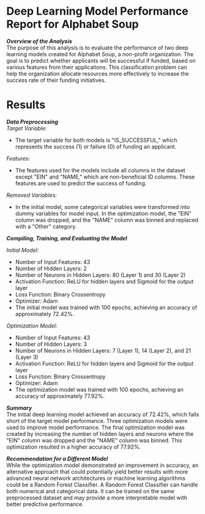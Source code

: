 # Deep Learning Model Performance Report for Alphabet Soup
***Overview of the Analysis*** <br>
The purpose of this analysis is to evaluate the performance of two deep learning models created for Alphabet Soup, a non-profit organization. The goal is to predict whether applicants will be successful if funded, based on various features from their applications. This classification problem can help the organization allocate resources more effectively to increase the success rate of their funding initiatives.

# Results
***Data Preprocessing***<br>
*Target Variable:*
- The target variable for both models is "IS_SUCCESSFUL," which represents the success (1) or failure (0) of funding an applicant.<br>

*Features:*
- The features used for the models include all columns in the dataset except "EIN" and "NAME," which are non-beneficial ID columns. These features are used to predict the success of funding.<br>

*Removed Variables:*
- In the initial model, some categorical variables were transformed into dummy variables for model input. In the optimization model, the "EIN" column was dropped, and the "NAME" column was binned and replaced with a "Other" category.

***Compiling, Training, and Evaluating the Model***<br>

*Initial Model:*
- Number of Input Features: 43
- Number of Hidden Layers: 2
- Number of Neurons in Hidden Layers: 80 (Layer 1) and 30 (Layer 2)
- Activation Function: ReLU for hidden layers and Sigmoid for the output layer
- Loss Function: Binary Crossentropy
- Optimizer: Adam
- The initial model was trained with 100 epochs, achieving an accuracy of approximately 72.42%.

*Optimization Model:*
- Number of Input Features: 43
- Number of Hidden Layers: 3
- Number of Neurons in Hidden Layers: 7 (Layer 1), 14 (Layer 2), and 21 (Layer 3)
- Activation Function: ReLU for hidden layers and Sigmoid for the output layer
- Loss Function: Binary Crossentropy
- Optimizer: Adam
- The optimization model was trained with 100 epochs, achieving an accuracy of approximately 77.92%.

***Summary***<br>
The initial deep learning model achieved an accuracy of 72.42%, which falls short of the target model performance. Three optimization models were used to improve model performance. The final optimization model was created by increasing the number of hidden layers and neurons where the "EIN" column was dropped and the "NAME" column was binned. This optimization resulted in a higher accuracy of 77.92%.

***Recommendation for a Different Model***<br>
While the optimization model demonstrated an improvement in accuracy, an alternative approach that could potentially yield better results with more advanced neural network architectures or machine learning algorithms could be a Random Forest Classifier. A Random Forest Classifier can handle both numerical and categorical data. It can be trained on the same preprocessed dataset and may provide a more interpretable model with better predictive performance.
